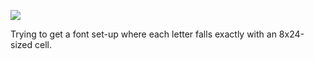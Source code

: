 ![](https://db-feed.s3.amazonaws.com/legacy/Screenshot_from_2020_03_21_21_28_05-1584840777663.png)

Trying to get a font set-up where each letter falls exactly with an 8x24-sized cell.
